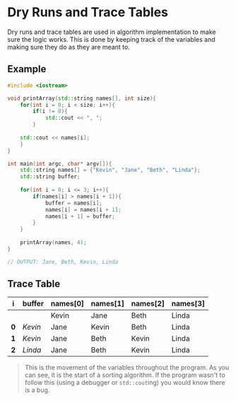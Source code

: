 # Dry Runs and Trace Tables
Dry runs and trace tables are used in algorithm implementation to make sure the logic works. This is done by keeping track of the variables and making sure they do as they are meant to.

## Example

```cpp
#include <iostream>

void printArray(std::string names[], int size){
	for(int i = 0; i < size; i++){
		if(i != 0){
			std::cout << ", ";
		}
	
	std::cout << names[i];
	}
}

int main(int argc, char* argv[]){
	std::string names[] = {"Kevin", "Jane", "Beth", "Linda"};
	std::string buffer;
	
	for(int i = 0; i <= 3; i++){
		if(names[i] > names[i + 1]){
			buffer = names[i];
			names[i] = names[i + 1];
			names[i + 1] = buffer;
		}
	}
	
	printArray(names, 4);
}

// OUTPUT: Jane, Beth, Kevin, Linda
```

## Trace Table
| i | buffer | names[0] | names[1] | names[2] | names[3] |
|---|--------|----------|----------|----------|----------|
| | | Kevin | Jane | Beth | Linda |
| **0** | *Kevin* | Jane | Kevin | Beth | Linda |
| **1** | *Kevin* | Jane | Beth | Kevin | Linda |
| **2** | *Linda* | Jane | Beth | Kevin | Linda |

> This is the movement of the variables throughout the program. As you can see, it is the start of a sorting algorithm.
> If the program wasn't to follow this (using a debugger or `std::cout`ing) you would know there is a bug.
